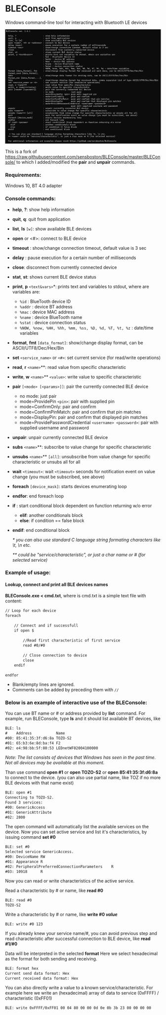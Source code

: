 

# BLEConsole
Windows command-line tool for interacting with Bluetooth LE devices

![Screenshot](./BLEConsole/BLEConsole.png)

<!-- ## [Install via ClickOnce](https://senssoft.com/BLEConsole/BLEConsole.application) -->
This is a fork of https://raw.githubusercontent.com/sensboston/BLEConsole/master/BLEConsole/
to which I added/modified the **pair** and **unpair** commands.

### Requirements:

Windows 10, BT 4.0 adapter

### Console commands:

- **help**, **?**: show help information
- **quit**, **q**: quit from application
- **list**, **ls** `[w]`: show available BLE devices
- **open** <name> or <#>: connect to BLE device
- **timeout** <sec>: show/change connection timeout, default value is 3 sec
- **delay** <msec>: pause execution for a certain number of milliseconds
- **close**: disconnect from currently connected device
- **stat**, **st**: shows current BLE device status
- **print**, **p** `<text&vars>`*: prints text and variables to stdout, where are variables are:
	* `%id` : BlueTooth device ID
	* `%addr` : device BT address
	* `%mac` : device MAC address
	* `%name` : device BlueTooth name
	* `%stat` : device connection status
	* `%NOW, %now, %HH, %hh, %mm, %ss, %D, %d, %T, %t, %z` : date/time variables
- **format**, **fmt** `[data_format]`: show/change display format, can be ASCII/UTF8/Dec/Hex/Bin
- **set** `<service_name>` or `<#>`: set current service (for read/write operations)
- **read**, **r** `<name>`**: read value from specific characteristic
- **write**, **w** `<name>`** `<value>`: write value to specific characteristic
- **pair** `[<mode> [<params>]]`: pair the currently connected BLE device
   * no mode: just pair
   * mode=ProvidePin `<pin>`: pair with supplied pin
   * mode=ConfirmOnly: pair and confirm
   * mode=ConfirmPinMatch: pair and confirm that pin matches
   * mode=DisplayPin: pair and confirm that displayed pin matches
   * mode=ProvidePasswordCredential `<username> <password>`: pair with supplied username and password
- **unpair**: unpair currently connected BLE device
- **subs** `<name>`**: subscribe to value change for specific characteristic
- **unsubs** `<name>`** `[all]`: unsubscribe from value change for specific characteristic or unsubs all for all
- **wait** `<timeout>`: wait `<timeout>` seconds for notification event on value change (you must be subscribed, see above)
- **foreach** `[device_mask]`: starts devices enumerating loop
- **endfor**: end foreach loop<br/>
- **if** <cmd> <params>: start conditional block dependent on function returning w/o error
     - **elif**: another conditionals block
     - **else**: if condition == false block
- **endif**: end conditional block
	
  _* you can also use standard C language string formating characters like \\t, \\n etc._
  
  _** <name> could be "service/characteristic", or just a char name or # (for selected service)_

### Example of usage:

#### Lookup, connect and print all BLE devices names

**BLEConsole.exe < cmd.txt**, where is cmd.txt is a simple text file with content:

```
// Loop for each device
foreach 

	// Connect and if successfull
	if open $
		
		//Read first characteristic of first service
		read #0/#0
		
		// Close connection to device
		close
	endif
	
endfor
```

 - Blank/empty lines are ignored. 
 - Comments can be added by preceding them with `//`

### Below is an example of interactive use of the BLEConsole:

You can use BT name or # or address provided by **list** command. 
For example, run BLEConsole, type **ls** and it should list available BT devices, like
```
BLE: ls
#    Address           Name
#00: 85:41:35:3f:d6:8a TOZO-S2
#01: 65:b3:6e:8d:ba:f4 F2
#02: e4:98:bb:5f:80:53 LEDnetWF02004100000
```
*Note: The list consists of devices that Windows has seen in the past time. Not all devices may be available at this moment.*

Than use command **open #1** or **open TOZO-S2** or **open 85:41:35:3f:d6:8a** to connect to the device. (you can also use partial name, like TOZ if no more BLE devices with that name exist)
```
BLE: open #1
Connecting to TOZO-S2.
Found 3 services:
#00: GenericAccess
#01: GenericAttribute
#02: 2800
```

The open command will automatically list the available services on the device.
Now you can set active service and list it's characteristics, by issuing command **set #0** 
```
BLE: set #0
Selected service GenericAccess.
#00: DeviceName RW
#01: Appearance R
#02: PeripheralPreferredConnectionParameters    R
#03: 10918      R
```
Now you can read or write characteristics of the active service.

Read a characteristic by # or name, like **read #0**
```
BLE: read #0
TOZO-S2
```

Write a characteristic by # or name, like **write #0 *value***
```
BLE: write #0 123
```
If you already knew your service name/#, you can avoid previous step and read characteristic after successful  connection to BLE device, like **read #1/#0**

Data will be interpreted in the selected **format** Here we select hexadecimal as the format for both sending and receiving.
```
BLE: format hex
Current send data format: Hex
Current received data format: Hex
```

You can also directly write a value to a known service/characteristic.
For example here we write an (hexadecimal) array of data to  service (0xFFFF) / characteristic (0xFF01)
```
BLE: write 0xFFFF/0xFF01 00 04 80 00 00 0d 0e 0b 3b 23 00 00 00 00
```


